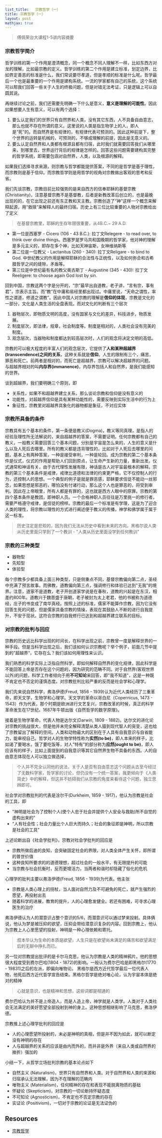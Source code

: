 ```yaml
---
list_title:   宗教哲学（一）
title: 宗教哲学（一）
layout: post
mathjax: true
---
```


> 傅佩荣台大课程1-5讲内容摘要

### 宗教哲学简介

哲学训练的第一个作用是澄清概念，同一个概念不同人理解不一样，比如东西方对龙的理解，比如最宗教的定义。哲学训练的第二个作用是建立标准，划定边界，比如界定善恶的标准是什么，我们常说要尽孝道，但是孝顺的标准是什么呢。哲学最后一个也是最重要的一个作用是建构系统。一流的学家都有自己的系统，这个系统可以帮我们回答一些关于人生的终极问题，但是对错无法考证，只是逻辑上可以自圆其说。

再继续讨论之前，我们还需要先明确一下什么是意义，**意义是理解的可能性**。因此如果想要人生有意义，可以有两个选择：
1. 要么认定我们的世界只有自然界和人类，没有其它东西，人不具备自由意志，那么也就不存在所谓的意义。这里说的人类是指生物学上的人，即人是“死”的。而自然界是有规律的，有规律代表可预测的。因此这种前提下，整个世界的运转是机械的，可预测的，不够成理解的前提，因此是无意义的。
2. 要么认定自然界和人类都有根源且都有归宿，此时我们就需要回答我们从哪里来，到哪里去，世界运行背后的规律是怎样的。回答这些问题需要建构其完整的哲学系统，即需要包涵对自然界，人类，以及根源的解释。

如果我们选择寻求来源，则宗教与哲学都能提供答案，不同的是哲学是基于理性，而宗教则是基于信仰。而宗教哲学则是用哲学的视角对宗教做出客观的思考和反省。

我们先谈宗教，宗教目前比较强势的是来自西方的信奉耶稣的基督宗教(Christianity)，注意基督宗教不是基督教，后者是新教改革后创立的，也是最晚出现的的，在它出现之前还有东正教和天主教。宗教创造了“神”这样一个概念来解释起源，用“救赎”来解释人的最终归宿。历史上有三位比较重要的人物对宗教给出了定义

> 在基督宗教里，耶稣的生存年限很重要，从4B.C.~ 29 A.D.

- 第一位是西塞罗 - Cicero (106 - 43 B.C.): 拉丁文Relegere - to read over, to think over divine things。西塞罗是罗马共和国晚期的哲学家，他对神的理解是多元主义的，即存在多个神，比如天神宙斯，女神维纳斯等
- 第二位是一位教父 - Lactanitus (260 - 340): 拉丁文Religare - to bind to God. 中世纪教父的作用是解释耶稣的合法性与正统性，以及如何弥合和古希腊哲学之间的缝隙，矛盾等。
- 第三位是中世纪最有名的教父奥古斯丁 - Augustine (345 - 430): 拉丁文Reeligere: to choose again God lost by sin.

回到中国，宗教这两个字是分开的，“宗”最早出自道教，老子讲，“言有宗，事有君”，宗表示主旨。而“教”在中庸和易经里都出现过。中庸里说，“天命之谓性，率性之谓道，修道之谓教”。因此中国人对宗教的理解是**信仰的体现**，宗教是文化的一部分，文化是人类生活的全盘表现。而对文化的判断有三个层次

1. 器物层次，即物质文明的高度，没有国家与文化的差异，科技进步，物质发展。
2. 制度层次，即法律，规章，社会制度等。制度是相对的，人类社会没有完美的制度。
3. 观念层次，当器物和制度都达到较高层次时，人们的观念将决定文明的高低。

宗教的可以极大程度的丰富人们的观念层次，它提供了**人和某种超越界(transcendence)之间的关系**，这种关系就是**信仰**。人生的限制有三个，痛苦，罪恶和死亡。前两者是相对的，而死亡是超越界，宗教可以解决超越界的问题。 与超越界相对的叫**内存界(immanence)**，内存界包括人和自然界，是我们能感知的世界。

谈到超越界，我们要明确三个原则，即

- 关系性，如果不和超越界建立关系，那么谈论宗教和信仰是没有意义的
- 功能性，对超越界信仰是具有某种功能性的，需要反映到实际生活中的行为上
- 象征性，宗教里对超越界具象化的器物都是象征，不对应实体

### 宗教所具备的条件

宗教具有五个基本的条件，第一条便是教义(Dogma)，教义等同真理，是指人的经验及理性所无法解说的，来自超越界的答案，不需要证明。任何宗教都有自己的教义，一般教义需要回答三个基本问题，分别是宇宙是怎么来的，人生的意义是什么以及人死后去哪里。所有的教义都是违背理性的，比如对于人死后去哪里的问题，基本上有两种答案，一种是接受审判，一种是轮回。成为宗教的第二个基本条件是仪式，仪式的作用是帮助人们回到原点，让生命产生新的力量，重新出发。仪式通常和神话有关，由于古代理性发展有限，神话是古人对宇宙最根本的解释。宗教的第三个基本条件是戒律，戒律比道德和法律的约束更严格，它不仅控制人的行为，还控制人的思想。一个典型的例子是就是罪恶感，耶稣要求信徒不能动一丝邪念，如果思想是邪恶的，哪怕没有付诸行动，那么这个人也是罪恶的，将受到审判。因此在上帝眼里，所有人都是有罪的，这也就是西方人眼中的原罪。宗教的第四个基本条件是教团，即神职人员。一个合格神职人员往往是万里挑一的修行者，需要严格遵守戒律，是信徒的榜样。宗教的最后一个标准是有学理，这是为了迎合人类的理性，将宗教以理性的方式进行阐述便于教义的传播，神学和佛学属于属于这一标准。

> 历史注定是悲观的，因为我们无法从历史中看到未来的方向。黑格尔说人类从历史里面只学到了一个教训 - "人类从历史里面没学到任何教训"

### 宗教的三种类型

- 器物型
- 先知型
- 体验型

每个宗教多少都具备上面三种类型，只是侧重点不同，基督宗教偏向第二点，圣经中充满了预言故事。而佛教，道教偏向第三点，强调修行和体验已达到"无我"的境界。注意，道家不是道教，老子开创道家学说是在春秋，道教的兴起是在东汉，相差约800年。道教兴于魏晋盛于唐朝，老子被封为太上老君，他的书被称为道德经，庄子的书变成了南华真经。按照上述的标准，儒家不能算作宗教，因为它没有回答生死的问题，但是儒家具备宗教的情操，表现在其鼓励人不断的进行自我提升，不安于现状。这符合宗教的自我修行已达到和超越界建立联系的目标。

### 对宗教的批判与回应

宗教的历史远比科学出现的时间长，在科学出现之前，宗教曾一度是解释世界的一种手段。但是当科学出现之后，我们该如何认识宗教呢？举个例子，前面几节中提到的”超越界“，它存在么？我们该如何用理性来认识。

我们熟悉的科学实际上泛指自然科学，即如何解释自然界的变化规律，因此科学是不能回答上帝是否存在这个问题的，因为研究的范畴不同。对于自然界(客观世界以外)的问题，科学工作者倾向于用**不可知论**来回答，即"我不知道"，这是一种既不肯定也不否定的谨慎态度。对宗教批判比较严重的反而是社会学和心理学。

我们先来说自然科学，弗洛伊德(Freud, 1856 - 1939)认为近代人类经历了三重革命，即天文学，生物学和心理学。天文学的革命以哥白尼（Copernicus, 1473 - 1543）作为代表，那个时期是欧洲进行文艺复兴，宗教改革的时候，真正的科学革命发生在17世纪，1687年牛顿出版《自然哲学的数学原理》。

接着是生物学革命，代表人物是达尔文(Darwin, 1809 - 1882)。达尔文的进化论对宗教的挑战很大，但是他并未完全解释清楚从类人猿到现代智人的突变，这也给了宗教留出了解释的空间。人类和动物最大的区别在于人具有自我意识与自省能力，能审视自己。哲学对人的生物学特性称为**实然(to be)**，即人本来的样子，比如渴了要喝水，饿了要吃饭等，对人"特有"的部分称为**应然(ought to be)**，即人应该有的样子，比如上面提到的自我意识等其它自然界生物不具备的东西。人的自由意志体现在人可以独立做选择，

> 个人并不完全认同他的说法，关于人是否有自由意志这个问题从古至今经过了无数科学家，哲学家的讨论，但仍没有一个统一答案，我更倾向于《人类简史》中的解释，但这并不妨碍我们从宗教的角度来看待这个问题，独立思辨即可。

社会学对宗教批判的代表是涂尔干(Durkheim, 1859 - 1917)，他认为宗教是社会的工具，即

- "神明是社会为了控制个人(使个人忠于社会并提供个人安全与救助)所不自觉的虚构出来的"
- “人有社会性；社会力量比个人巨大而持久；社会的象征即是神明，所以宗教是社会的工具”

上述论断出自《社会学批判》，宗教对社会学批判的回应是

- 宗教所做启迪的良知，会突破固定社会的界限，对人类全体产生关怀，即所谓的普世价值
- 这种良知所要求的的道德理想，超过社会的一般水平，有无限提升的可能
- 当宗教与社会抗衡时，反而更增活力，当两者和谐时却隐藏了俗化的危机

心理学的批判主要以弗洛伊德(Freud, 1856 - 1939)为代表。他主张

- 宗教是人类心理上的拐杖，当人面对自然力及不可避免的死亡，就产生强烈的愿望，再投射出去
- 随着科学的进展，教育的提升，人的心理愈发健全。若还有困难，可寻求心理医生的治疗

弗洛伊德认为人的潜意识占整个意识的5/6，而潜意识可以通过梦来投射。具体俩说，他认为梦是被压抑的欲望，压抑会带给潜意识复杂的内容。回到宗教上，他认为宗教上人心里愿望的投射，神明是一种心理依赖和寄托。

> 叔本华认为生命的本质是欲望，人生只是在欲望尚未满足的痛苦和欲望满足后的无聊中挣扎而已。

另一位对宗教提出批评的是卡尔马克思，他认为宗教是人类的精神鸦片。他的思想很大程度受到费尔巴哈(1804 - 1872)的影响。一般认为费尔巴哈是即黑格尔(1770 - 19831)之后的左派，即偏向唯物论。 黑格尔是西方近代哲学最后一位代表人物，他死后西方近代哲学宣告结束。黑格尔哲学是绝对唯心论，认为宇宙本体是绝对的精神

> 心就是意识，也是精神和思想，这些词都是相通的

费尔巴哈认为并不是上帝造人，而是人造上帝，神学就是人类学。人类对于人类社会无法满足的美好愿望全部投射到神的身上。这种思想相继影响了马克思，弗洛伊德。

宗教推上述心理学批判的回应是

- 人的心理愿望所投射的，未必是神明的真相，但是并不因为如此，就可以断定没有神明的存在
- 人与超越界的关系的应该是由内而外的，而并非是外界（来自人类或自然界的挫折）强加的

小结一下，从哲学立场批判宗教的基本论点如下

- 自然主义 (Naturalism)，世界只有自然界和人类。对于自然界和人类的来源和归宿承认无法理解，因为不在理解的范畴内
- 唯物主义 (Materialism)，任何精神的存在和表现不能脱离物质的基础
- 怀疑论 (Skepticism)，对宗教的一切论断持怀疑态度
- 不可知论 (Agnosticism)，不肯定也不否定宗教的存在
- 实证论 (Positivism)，一切对于宗教的论证是无法证伪的


## Resources

- [宗教哲学](https://www.youtube.com/playlist?list=PLyoMBsVHwHGe50xFrGQ4Cqie-BvD_BQRq)